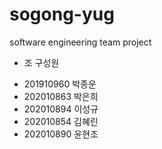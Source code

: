 # sogong-yug
software engineering team project

+ 조 구성원
 - 201910960 박종운
 - 202010863 박은희
 - 202010894 이성규
 - 202010854 김혜린
 - 202010890 윤현조
